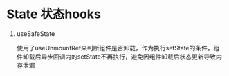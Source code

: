 # State 状态hooks

1. useSafeState
    
    使用了useUnmountRef来判断组件是否卸载，作为执行setState的条件，组件卸载后异步回调内的setState不再执行，避免因组件卸载后状态更新导致内存泄漏

